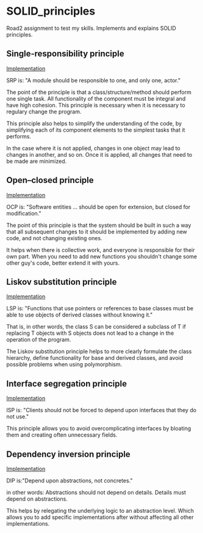 # SOLID_principles
Road2 assignment to test my skills. Implements and explains SOLID principles.

## Single-responsibility principle
[Implementation](https://github.com/MrVatnik/SOLID_principles/blob/main/SOLID_principles/SRP.cs)

SRP is: "A module should be responsible to one, and only one, actor." 

The point of the principle is that a class/structure/method should perform one single task. All functionality of the component must be integral and have high cohesion. This principle is necessary when it is necessary to regulary change the program. 

This principle also helps to simplify the understanding of the code, by simplifying each of its component elements to the simplest tasks that it performs. 

In the case where it is not applied, changes in one object may lead to changes in another, and so on. Once it is applied, all changes that need to be made are minimized.
## Open–closed principle
[Implementation](https://github.com/MrVatnik/SOLID_principles/blob/main/SOLID_principles/OCP.cs)

OCP is: "Software entities ... should be open for extension, but closed for modification." 

The point of this principle is that the system should be built in such a way that all subsequent changes to it should be implemented by adding new code, and not changing existing ones. 

It helps when there is collective work, and everyone is responsible for their own part. When you need to add new functions you shouldn't change some other guy's code, better extend it with yours.
## Liskov substitution principle
[Implementation](https://github.com/MrVatnik/SOLID_principles/blob/main/SOLID_principles/LSP.cs)

LSP is: "Functions that use pointers or references to base classes must be able to use objects of derived classes without knowing it." 

That is, in other words, the class S can be considered a subclass of T if replacing T objects with S objects does not lead to a change in the operation of the program. 


The Liskov substitution principle helps to more clearly formulate the class hierarchy, define functionality for base and derived classes, and avoid possible problems when using polymorphism.
## Interface segregation principle
[Implementation](https://github.com/MrVatnik/SOLID_principles/blob/main/SOLID_principles/ISP.cs)

ISP is: "Clients should not be forced to depend upon interfaces that they do not use." 

This principle allows you to avoid overcomplicating interfaces by bloating them and creating often unnecessary fields.
## Dependency inversion principle
[Implementation](https://github.com/MrVatnik/SOLID_principles/blob/main/SOLID_principles/DIP.cs)

DIP is:"Depend upon abstractions, not concretes."

in other words: Abstractions should not depend on details. Details must depend on abstractions. 

This helps by relegating the underlying logic to an abstraction level. Which allows you to add specific implementations after without affecting all other implementations.
